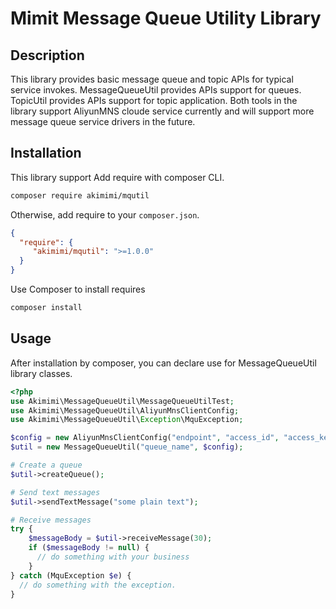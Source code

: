 Mimit Message Queue Utility Library 
================================================================

## Description

This library provides basic message queue and topic APIs for typical service invokes.
MessageQueueUtil provides APIs support for queues. TopicUtil provides APIs support for topic application.
Both tools in the library support AliyunMNS cloude service currently and will support more
message queue service drivers in the future.

## Installation

This library support Add require with composer CLI.
```bash
composer require akimimi/mqutil
```
Otherwise, add require to your `composer.json`.
```json
{
  "require": {
     "akimimi/mqutil": ">=1.0.0"
  }
}
```

Use Composer to install requires
```bash
composer install
```

## Usage

After installation by composer, you can declare use for MessageQueueUtil library classes.
```php
<?php
use Akimimi\MessageQueueUtil\MessageQueueUtilTest;
use Akimimi\MessageQueueUtil\AliyunMnsClientConfig;
use Akimimi\MessageQueueUtil\Exception\MquException;

$config = new AliyunMnsClientConfig("endpoint", "access_id", "access_key");
$util = new MessageQueueUtil("queue_name", $config);

# Create a queue
$util->createQueue();

# Send text messages
$util->sendTextMessage("some plain text");

# Receive messages
try {
    $messageBody = $util->receiveMessage(30);
    if ($messageBody != null) {
      // do something with your business
    }
} catch (MquException $e) {
  // do something with the exception.
}
```
